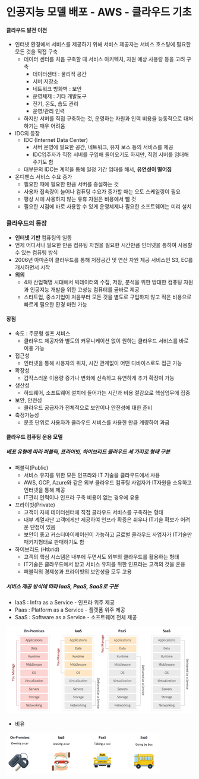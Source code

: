 # 인공지능 모델 배포 - AWS - 클라우드 기초



#### 클라우드 발전 이전

- 인터넷 환경에서 서비스를 제공하기 위해 서비스 제공자는 서비스 호스팅에 필요한 모든 것을 직접 구축
  - 데이터 센터를 처음 구축할 때 서비스 아키텍처, 자원 예상 사용량 등을 고려 구축
    - 데이터센터 : 물리적 공간
    - 서버:저장소
    - 네트워크 방화벽 : 보안
    - 운영체제 : 기타 개발도구
    - 전기, 온도, 습도 관리
    - 운영/관리 인력
  - 하지만 서버를 직접 구축하는 것, 운영하는 자원과 인력 비용을 능동적으로 대처하기는 매우 어려움
- IDC의 등장
  - IDC (Internet Data Center)
    - 서버 운영에 필요한 공간, 네트워크, 유지 보스 등의 서비스를 제공
    - IDC입주자가 직접 서버를 구입해 들어오기도 하지만, 직접 서버를 임대해주기도 함
  - 대부분의 IDC는 계약을 통해 일정 기간 임대를 해서, **유연성이 떨어짐**
- 온디맨스 서비스 수요 증가
  - 필요한 때에 필요한 만큼 서버를 증설하는 것
  - 사용자 접속량이 늘어나 컴퓨팅 수요가 증가할 때는 오토 스케일링이 필요
  - 평상 시에 사용하지 않는 유휴 자원은 비용에서 뺄 것
  - 필요한 시점에 바로 사용할 수 있게 운영체제나 필요한 소프트웨어는 미리 설치



### 클라우드의 등장

- **인터넷 기반** 컴퓨팅의 일종
- 언제 어디서나 필요한 만큼 컴퓨팅 자원을 필요한 시간만큼 인터넷을 통하여 사용할 수 있는 컴퓨팅 방식
- 2006년 아마존이 클라우드를 통해 저장공간 및 연산 자원 제공 서비스인 S3, EC를 개시하면서 시작
- **의의**
  - 4차 산업혁명 시대에서 빅데이터의 수집, 저장, 분석을 위한 방대한 컴퓨팅 자원과 인공지능 개발을 위한 고성능 컴퓨터를 곧바로 제공
  - 스타트업, 중소기업이 처음부터 모든 것을 별도로 구입하지 않고 적은 비용으로 빠르게 필요한 환경 마련 가능



#### 장점

- 속도 : 주문형 셀프 서비스
  - 클라우드 제공자와 별도의 커뮤니케이션 없이 원하는 클라우드 서비스를 바로 이용 가능
- 접근성
  - 인터넷을 통해 사용자의 위치, 시간 관계없이 어떤 디바이스로도 접근 가능
- 확장성
  - 갑작스러운 이용량 증가나 변화에 신속하고 유연하게 추가 확장이 가능
- 생산성
  - 하드웨어, 소프트웨어 설치에 들어가는 시간과 비용 절감으로 핵심업무에 집중
- 보안, 안전성
  - 클라우드 공급자가 전체적으로 보안이나 안전성에 대한 준비
- 측정가능성
  - 분초 단위로 사용자가 클라우드 서비스를 사용한 만큼 계량하여 과금



#### 클라우드 컴퓨팅 운용 모델

##### 배포 유형에 따라 퍼블릭, 프라이빗, 하이브리드 클라우드 세 가지로 형태 구분

- 퍼블릭(Public)
  - 서비스 유지를 위한 모든 인프라와 IT 기술을 클라우드에서 사용
  - AWS, GCP, Azure와 같은 외부 클라우드 컴퓨팅 사업자가 IT자원을 소유하고 인터넷을 통해 제공
  - IT관리 인력이나 인프라 구축 비용이 없는 경우에 유용
- 프라이빗(Private)
  - 고객이 자체 데이터센터에 직접 클라우드 서비스를 구축하는 형태
  - 내부 계열사난 고객에게만 제공하여 인프라 확증은 쉬우나 IT기술 확보가 어려운 단점이 있음
  - 보안이 좋고 커스터마이제이션이 가능하고 글로벌 클라우드 사업자가 IT기술만 패키지형태로 판매하기도 함
- 하이브리드 (Htbrid)
  - 고객의 핵심 시스템은 내부에 두면서도 외부의 클라우드를 활용하는 형태
  - IT기술은 클라우드에서 받고 서비스 유지를 위한 인프라는 고객의 것을 혼용
  - 퍼블릭의 경제성과 프라이빗의 보안성을 모두 고용



##### 서비스 제공 방식에 따라 IaaS, PaaS, SaaS로 구분

- IaaS : Infra as a Service - 인프라 위주 제공
- Paas : Platform as a Service - 플랫폼 위주 제공
- SaaS : Software as a Service - 소프트웨어 전체 제공

![image-20221011121632871](https://raw.githubusercontent.com/SonJinHYo/image_repo/main/image_server/image-20221011121632871.png)

- 비유

<img src="https://raw.githubusercontent.com/SonJinHYo/image_repo/main/image_server/image-20221011122137589.png" alt="image-20221011122137589" style="zoom:67%;" />
